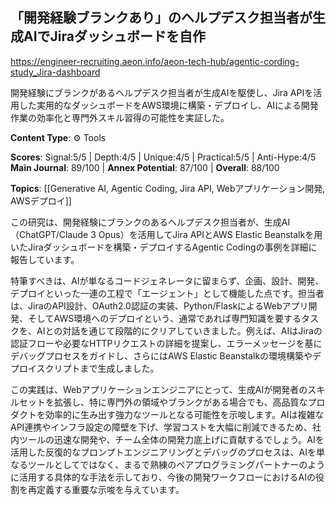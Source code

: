 ## 「開発経験ブランクあり」のヘルプデスク担当者が生成AIでJiraダッシュボードを自作

https://engineer-recruiting.aeon.info/aeon-tech-hub/agentic-cording-study_Jira-dashboard

開発経験にブランクがあるヘルプデスク担当者が生成AIを駆使し、Jira APIを活用した実用的なダッシュボードをAWS環境に構築・デプロイし、AIによる開発作業の効率化と専門外スキル習得の可能性を実証した。

**Content Type**: ⚙️ Tools

**Scores**: Signal:5/5 | Depth:4/5 | Unique:4/5 | Practical:5/5 | Anti-Hype:4/5
**Main Journal**: 89/100 | **Annex Potential**: 87/100 | **Overall**: 88/100

**Topics**: [[Generative AI, Agentic Coding, Jira API, Webアプリケーション開発, AWSデプロイ]]

この研究は、開発経験にブランクのあるヘルプデスク担当者が、生成AI（ChatGPT/Claude 3 Opus）を活用してJira APIとAWS Elastic Beanstalkを用いたJiraダッシュボードを構築・デプロイするAgentic Codingの事例を詳細に報告しています。

特筆すべきは、AIが単なるコードジェネレータに留まらず、企画、設計、開発、デプロイといった一連の工程で「エージェント」として機能した点です。担当者は、JiraのAPI設計、OAuth2.0認証の実装、Python/FlaskによるWebアプリ開発、そしてAWS環境へのデプロイという、通常であれば専門知識を要するタスクを、AIとの対話を通じて段階的にクリアしていきました。例えば、AIはJiraの認証フローや必要なHTTPリクエストの詳細を提案し、エラーメッセージを基にデバッグプロセスをガイドし、さらにはAWS Elastic Beanstalkの環境構築やデプロイスクリプトまで生成しました。

この実践は、Webアプリケーションエンジニアにとって、生成AIが開発者のスキルセットを拡張し、特に専門外の領域やブランクがある場合でも、高品質なプロダクトを効率的に生み出す強力なツールとなる可能性を示唆します。AIは複雑なAPI連携やインフラ設定の障壁を下げ、学習コストを大幅に削減できるため、社内ツールの迅速な開発や、チーム全体の開発力底上げに貢献するでしょう。AIを活用した反復的なプロンプトエンジニアリングとデバッグのプロセスは、AIを単なるツールとしてではなく、まるで熟練のペアプログラミングパートナーのように活用する具体的な手法を示しており、今後の開発ワークフローにおけるAIの役割を再定義する重要な示唆を与えています。